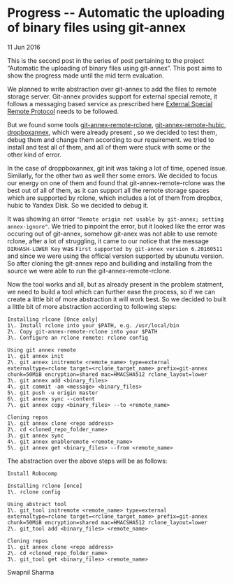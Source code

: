 # Progress -- Automatic the uploading of binary files using git-annex

11 Jun 2016

This is the second post in the series of post pertaining to the project “Automatic the uploading of binary files using git-annex”. This post aims to show the progress made until the mid term evaluation.

We planned to write abstraction over git-annex to add the files to remote storage server. Git-annex provides support for external special remote, it follows a messaging based service as prescribed here [External Special Remote Protocol](https://git-annex.branchable.com/design/external_special_remote_protocol/) needs to be followed.

But we found some tools [git-annex-remote-rclone](https://github.com/DanielDent/git-annex-remote-rclone), [git-annex-remote-hubic](https://github.com/Schnouki/git-annex-remote-hubic), [dropboxannex](https://github.com/TobiasTheViking/dropboxannex), which were already present , so we decided to test them, debug them and change them according to our requirement. we tried to install and test all of them, and all of them were stuck with some or the other kind of error.

In the case of droppboxannex, git init was taking a lot of time, opened issue. Similarly, for the other two as well ther some errors. We decided to focus our energy on one of them and found that git-annex-remote-rclone was the best out of all of them, as it can support all the remote storage spaces which are supported by rclone, which includes a lot of them from dropbox, hubic to Yandex Disk. So we decided to debug it.

It was showing an error `"Remote origin not usable by git-annex; setting annex-ignore"`. We tried to pinpoint the error, but it looked like the error was occuring out of git-annex, somehow git-anex was not able to use remote rclone, after a lot of struggling, it came to our notice that the message `DIRHASH-LOWER Key` was `First supported by git-annex version 6.20160511` and since we were using the official version supported by ubunutu version. So after cloning the git-annex repo and builiding and installing from the source we were able to run the git-annex-remote-rclone.

Now the tool works and all, but as already present in the problem statment, we need to build a tool which can further ease the process, so if we can create a little bit of more abstraction it will work best. So we decided to built a little bit of more abstraction according to following steps:



```
Installing rlcone [Once only]
1\. Install rclone into your $PATH, e.g. /usr/local/bin
2\. Copy git-annex-remote-rclone into your $PATH
3\. Configure an rclone remote: rclone config

Using git annex remote
1\. git annex init
2\. git annex initremote <remote_name> type=external externaltype=rclone target=<rclone_target_name> prefix=git-annex chunk=50MiB encryption=shared mac=HMACSHA512 rclone_layout=lower
3\. git annex add <binary_files>
4\. git commit -am <message> <binary_files>
5\. git push -u origin master
6\. git annex sync --content
7\. git annex copy <binary_files> --to <remote_name>

Cloning repos
1\. git annex clone <repo address>
2\. cd <cloned_repo_folder_name>
3\. git annex sync
4\. git annex enableremote <remote_name>
5\. git annex get <binary_files> --from <remote_name>

```


The abstraction over the above steps will be as follows:


```
Install Robocomp

Installing rclone [once]
1\. rclone config

Using abstract tool
1\. git_tool initremote <remote_name> type=external externaltype=rclone target=<rclone_target_name> prefix=git-annex chunk=50MiB encryption=shared mac=HMACSHA512 rclone_layout=lower
2\. git_tool add <binary_files> <remote_name>

Cloning repos
1\. git annex clone <repo address>
2\. cd <cloned_repo_folder_name>
3\. git_tool get <binary_files> <remote_name>

```


Swapnil Sharma